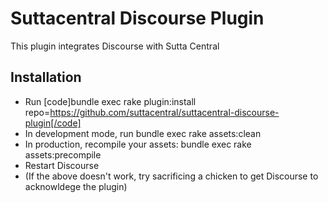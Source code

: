 # Suttacentral Discourse Plugin
This plugin integrates Discourse with Sutta Central

## Installation
* Run
[code]bundle exec rake plugin:install repo=https://github.com/suttacentral/suttacentral-discourse-plugin[/code]
* In development mode, run bundle exec rake assets:clean
* In production, recompile your assets: bundle exec rake assets:precompile
* Restart Discourse
* (If the above doesn't work, try sacrificing a chicken to get Discourse to
acknowldege the plugin)
